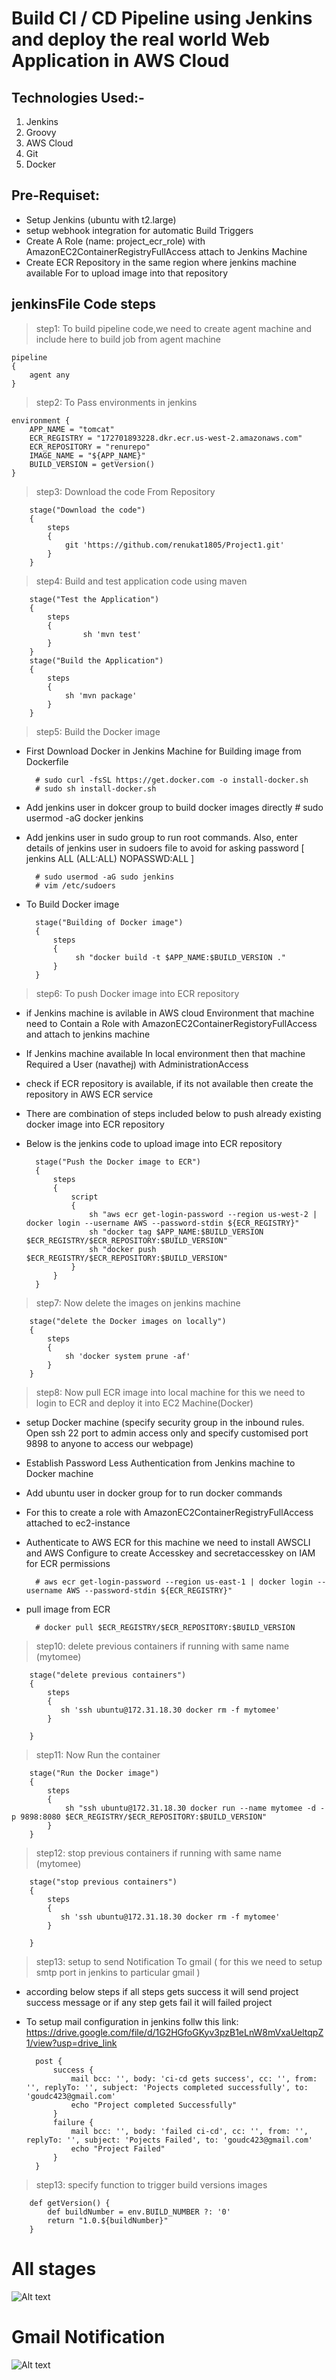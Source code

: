 # Build CI / CD Pipeline using Jenkins and deploy the real world Web Application in AWS Cloud

Technologies Used:-
-------------------
1. Jenkins
2. Groovy
3. AWS Cloud
4. Git
5. Docker  

Pre-Requiset:
--------------
* Setup Jenkins (ubuntu with t2.large)
* setup webhook integration for automatic Build Triggers 
* Create A Role (name: project_ecr_role) with AmazonEC2ContainerRegistryFullAccess attach to Jenkins Machine  
* Create ECR Repository in the same region where jenkins machine available For to upload image into that repository 

jenkinsFile Code steps
-------------------------------
>step1: To build pipeline code,we need to create agent machine and include here to build job from agent machine 
   
    pipeline
    {
        agent any
    }

>step2: To Pass environments in jenkins

    environment {
        APP_NAME = "tomcat"
        ECR_REGISTRY = "172701893228.dkr.ecr.us-west-2.amazonaws.com"
        ECR_REPOSITORY = "renurepo"
        IMAGE_NAME = "${APP_NAME}"
        BUILD_VERSION = getVersion()
    }

>step3: Download the code From Repository

        stage("Download the code")
        {
            steps
            {
                git 'https://github.com/renukat1805/Project1.git'
            }
        }

>step4: Build and test application code using maven 

        stage("Test the Application")
        {
            steps
            {
                    sh 'mvn test'
            }
        }
        stage("Build the Application")
        {
            steps
            {
                sh 'mvn package'
            }
        }

>step5: Build the Docker image 
    
* First Download Docker in Jenkins Machine for Building image from Dockerfile
       
        # sudo curl -fsSL https://get.docker.com -o install-docker.sh
        # sudo sh install-docker.sh

* Add jenkins user in dokcer group to build docker images directly 
        # sudo usermod -aG docker jenkins
* Add jenkins user in sudo group to run root commands. Also, enter details of jenkins user in sudoers file to avoid for asking password [ jenkins ALL (ALL:ALL) NOPASSWD:ALL ]
       
        # sudo usermod -aG sudo jenkins
        # vim /etc/sudoers
        
* To Build Docker image    
        
        stage("Building of Docker image")
        {
            steps
            {
                 sh "docker build -t $APP_NAME:$BUILD_VERSION ."
            }
        }

>step6: To push Docker image into ECR repository 
* if Jenkins machine is avilable in AWS cloud Environment that machine need to Contain a Role with  AmazonEC2ContainerRegistoryFullAccess and attach to jenkins machine
* If Jenkins machine available In local environment then that machine Required a User (navathej) with AdministrationAccess  
* check if ECR repository is available, if its not available then create the repository in AWS ECR service
* There are combination of steps included below to push already existing docker image into ECR repository 
* Below is the jenkins code to upload image into ECR repository 

        stage("Push the Docker image to ECR")
        {
            steps
            {
                script
                {
                    sh "aws ecr get-login-password --region us-west-2 | docker login --username AWS --password-stdin ${ECR_REGISTRY}"
                    sh "docker tag $APP_NAME:$BUILD_VERSION $ECR_REGISTRY/$ECR_REPOSITORY:$BUILD_VERSION"
                    sh "docker push $ECR_REGISTRY/$ECR_REPOSITORY:$BUILD_VERSION"
                }
            }
        }


>step7: Now delete the images on jenkins machine 
        
        stage("delete the Docker images on locally") 
        {
            steps
            {
                sh 'docker system prune -af'
            }
        }


>step8: Now pull ECR image into local machine for this we need to login to ECR and deploy it into EC2 Machine(Docker) 

* setup Docker machine (specify security group in the inbound rules. Open ssh 22 port to  admin access only and specify customised port 9898 to anyone to access our webpage)
* Establish Password Less Authentication from Jenkins machine to Docker machine 
* Add ubuntu user in docker group for to run docker commands 
* For this to create a role with AmazonEC2ContainerRegistryFullAccess attached to ec2-instance  

* Authenticate to AWS ECR for this machine we need to install AWSCLI and AWS Configure to create Accesskey and secretaccesskey on IAM for ECR permissions 

        # aws ecr get-login-password --region us-east-1 | docker login --username AWS --password-stdin ${ECR_REGISTRY}"

* pull image from ECR    

        # docker pull $ECR_REGISTRY/$ECR_REPOSITORY:$BUILD_VERSION
  
>step10: delete previous containers if running with same name (mytomee)

        stage("delete previous containers") 
        {
            steps
            {
               sh 'ssh ubuntu@172.31.18.30 docker rm -f mytomee'
            }
            
        }          

>step11: Now Run the container 

        stage("Run the Docker image")
        {
            steps
            {
                sh "ssh ubuntu@172.31.18.30 docker run --name mytomee -d -p 9898:8080 $ECR_REGISTRY/$ECR_REPOSITORY:$BUILD_VERSION"
            }
        }
>step12: stop previous containers if running with same name (mytomee)

        stage("stop previous containers") 
        {
            steps
            {
               sh 'ssh ubuntu@172.31.18.30 docker rm -f mytomee'
            }
            
        }        

>step13: setup to send Notification To gmail ( for this we need to setup smtp port in jenkins to particular gmail )

* according below steps if all steps gets success it will send project success message or if any step gets fail it will failed project
* To setup mail configuration in jenkins follw this link: https://drive.google.com/file/d/1G2HGfoGKyv3pzB1eLnW8mVxaUeltqpZ1/view?usp=drive_link
 

        post {
            success {
                mail bcc: '', body: 'ci-cd gets success', cc: '', from: '', replyTo: '', subject: 'Pojects completed successfully', to: 'goudc423@gmail.com'
                echo "Project completed Successfully"
            }
            failure {
                mail bcc: '', body: 'failed ci-cd', cc: '', from: '', replyTo: '', subject: 'Pojects Failed', to: 'goudc423@gmail.com'
                echo "Project Failed"
            }
        }


>step13: specify function to trigger build versions images 

        def getVersion() {
            def buildNumber = env.BUILD_NUMBER ?: '0'
            return "1.0.${buildNumber}"
        }

# All stages 

![Alt text](<Screenshot 2023-11-17 120406.png>)

# Gmail Notification 

![Alt text](email.png)
